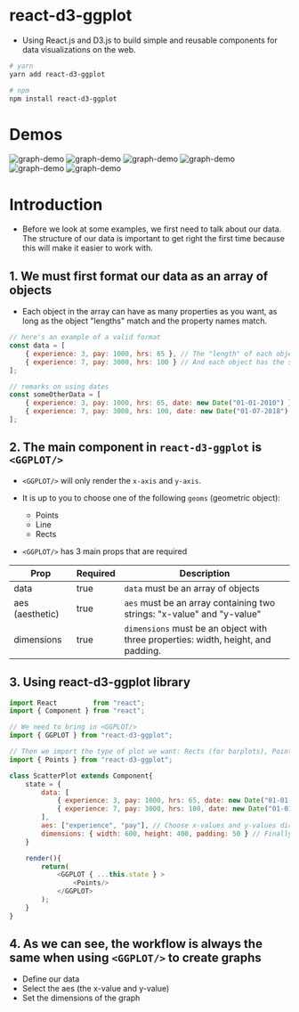 # react-d3-ggplot
+ Using React.js and D3.js to build simple and reusable components for data visualizations on the web.
```zsh
# yarn
yarn add react-d3-ggplot

# npm
npm install react-d3-ggplot
```

# Demos
![graph-demo](demos/base-1.png)
![graph-demo](demos/base-2.png)
![graph-demo](demos/base-3.png)
![graph-demo](demos/geom-1.png)
![graph-demo](demos/geom-2.png)
![graph-demo](demos/geom-3.png)

# Introduction
+ Before we look at some examples, we first need to talk about our data. The structure of our data is important to get right the first time because this will make it easier to work with.

## 1. We must first format our data as an array of objects
+ Each object in the array can have as many properties as you want, as long as the object "lengths" match and the property names match.
```js
// here's an example of a valid format
const data = [
    { experience: 3, pay: 1000, hrs: 65 }, // The "length" of each object is 3.
    { experience: 7, pay: 3000, hrs: 100 } // And each object has the same properties: experience, pay, and hrs.
];

// remarks on using dates
const someOtherData = [
    { experience: 3, pay: 1000, hrs: 65, date: new Date("01-01-2010") }, // When using dates, they must be formatted as
    { experience: 7, pay: 3000, hrs: 100, date: new Date("01-07-2018") } // valid JavaScript date objects, as in this example.
];
```

## 2. The main component in `react-d3-ggplot` is `<GGPLOT/>`
+ `<GGPLOT/>` will only render the `x-axis` and `y-axis`.
+ It is up to you to choose one of the following `geoms` (geometric object):
    + Points
    + Line
    + Rects

+ `<GGPLOT/>` has 3 main props that are required

| Prop            | Required | Description                                                                               |
|-----------------|----------|-------------------------------------------------------------------------------------------|
| data            | true     | `data` must be an array of objects                                                        |
| aes (aesthetic) | true     | `aes` must be an array containing two strings: "x-value" and "y-value"                    |
| dimensions      | true     | `dimensions` must be an object with three properties: width, height, and padding. |

## 3. Using react-d3-ggplot library
```js
import React         from "react";
import { Component } from "react";

// We need to bring in <GGPLOT/>
import { GGPLOT } from "react-d3-ggplot";

// Then we import the type of plot we want: Rects (for barplots), Points (for scatterplots), and Line (for line charts)
import { Points } from "react-d3-ggplot";

class ScatterPlot extends Component{
    state = {
        data: [
            { experience: 3, pay: 1000, hrs: 65, date: new Date("01-01-2010") },
            { experience: 7, pay: 3000, hrs: 100, date: new Date("01-01-2020") }
        ],
        aes: ["experience", "pay"], // Choose x-values and y-values directly from data. (Must pass in x first and y second)
        dimensions: { width: 600, height: 400, padding: 50 } // Finally, choose the dimensions of your graph.
    }

    render(){
        return(
            <GGPLOT { ...this.state } >
                <Points/>
            </GGPLOT>
        );
    }
}
```

## 4. As we can see, the workflow is always the same when using `<GGPLOT/>` to create graphs
+ Define our data
+ Select the aes (the x-value and y-value)
+ Set the dimensions of the graph
